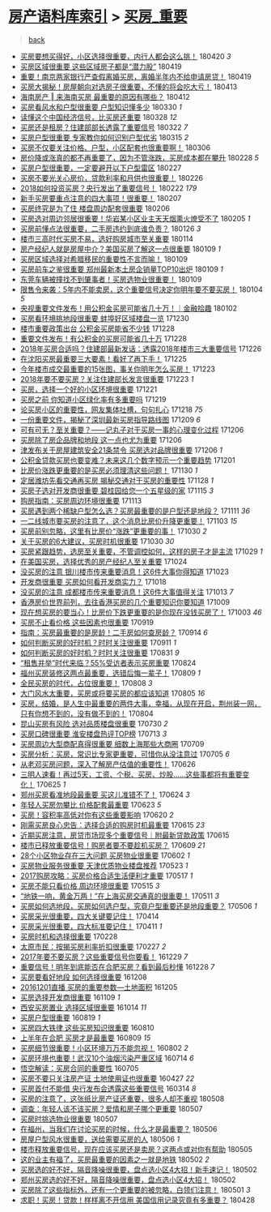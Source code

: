 [房产语料库索引](../../README.md)  > [买房_重要](买房_重要.md)
====
> [back](../README.md)

- [买房要想买得好，小区选择很重要，内行人都会这么挑！](http://jkwz.applinzi.com/ittc/7094045313532953607.html#%E4%B9%B0%E6%88%BF%E8%A6%81%E6%83%B3%E4%B9%B0%E5%BE%97%E5%A5%BD%EF%BC%8C%E5%B0%8F%E5%8C%BA%E9%80%89%E6%8B%A9%E5%BE%88%E9%87%8D%E8%A6%81%EF%BC%8C%E5%86%85%E8%A1%8C%E4%BA%BA%E9%83%BD%E4%BC%9A%E8%BF%99%E4%B9%88%E6%8C%91%EF%BC%81) 180420 *3* 
- [买房区域很重要 这些区域房子都是“潜力股”](http://jkwz.applinzi.com/ittc/7093644068343251985.html#%E4%B9%B0%E6%88%BF%E5%8C%BA%E5%9F%9F%E5%BE%88%E9%87%8D%E8%A6%81+%E8%BF%99%E4%BA%9B%E5%8C%BA%E5%9F%9F%E6%88%BF%E5%AD%90%E9%83%BD%E6%98%AF%E2%80%9C%E6%BD%9C%E5%8A%9B%E8%82%A1%E2%80%9D) 180419  
- [重要！南京两家银行严查假离婚买房，离婚半年内不给申请房贷！](http://jkwz.applinzi.com/ittc/7093610411339547665.html#%E9%87%8D%E8%A6%81%EF%BC%81%E5%8D%97%E4%BA%AC%E4%B8%A4%E5%AE%B6%E9%93%B6%E8%A1%8C%E4%B8%A5%E6%9F%A5%E5%81%87%E7%A6%BB%E5%A9%9A%E4%B9%B0%E6%88%BF%EF%BC%8C%E7%A6%BB%E5%A9%9A%E5%8D%8A%E5%B9%B4%E5%86%85%E4%B8%8D%E7%BB%99%E7%94%B3%E8%AF%B7%E6%88%BF%E8%B4%B7%EF%BC%81) 180419  
- [买房大揭秘！房屋朝向对选房子很重要，不懂的将会吃大亏！](http://jkwz.applinzi.com/ittc/7091471064100242448.html#%E4%B9%B0%E6%88%BF%E5%A4%A7%E6%8F%AD%E7%A7%98%EF%BC%81%E6%88%BF%E5%B1%8B%E6%9C%9D%E5%90%91%E5%AF%B9%E9%80%89%E6%88%BF%E5%AD%90%E5%BE%88%E9%87%8D%E8%A6%81%EF%BC%8C%E4%B8%8D%E6%87%82%E7%9A%84%E5%B0%86%E4%BC%9A%E5%90%83%E5%A4%A7%E4%BA%8F%EF%BC%81) 180413  
- [海南房产 ‖ 来海南买房 最重要的原因有哪些？](http://jkwz.applinzi.com/ittc/7091130446022968330.html#%E6%B5%B7%E5%8D%97%E6%88%BF%E4%BA%A7+%E2%80%96+%E6%9D%A5%E6%B5%B7%E5%8D%97%E4%B9%B0%E6%88%BF+%E6%9C%80%E9%87%8D%E8%A6%81%E7%9A%84%E5%8E%9F%E5%9B%A0%E6%9C%89%E5%93%AA%E4%BA%9B%EF%BC%9F) 180412  
- [买房看风水和户型很重要 户型知识懂多少](http://jkwz.applinzi.com/ittc/7086224773610996752.html#%E4%B9%B0%E6%88%BF%E7%9C%8B%E9%A3%8E%E6%B0%B4%E5%92%8C%E6%88%B7%E5%9E%8B%E5%BE%88%E9%87%8D%E8%A6%81+%E6%88%B7%E5%9E%8B%E7%9F%A5%E8%AF%86%E6%87%82%E5%A4%9A%E5%B0%91) 180330 *1* 
- [读懂这个中国经济信号，比买房还重要](http://jkwz.applinzi.com/ittc/7085582634753459207.html#%E8%AF%BB%E6%87%82%E8%BF%99%E4%B8%AA%E4%B8%AD%E5%9B%BD%E7%BB%8F%E6%B5%8E%E4%BF%A1%E5%8F%B7%EF%BC%8C%E6%AF%94%E4%B9%B0%E6%88%BF%E8%BF%98%E9%87%8D%E8%A6%81) 180328 *12* 
- [买房还是租房？住建部部长透露了重要信号](http://jkwz.applinzi.com/ittc/7083341964022121489.html#%E4%B9%B0%E6%88%BF%E8%BF%98%E6%98%AF%E7%A7%9F%E6%88%BF%EF%BC%9F%E4%BD%8F%E5%BB%BA%E9%83%A8%E9%83%A8%E9%95%BF%E9%80%8F%E9%9C%B2%E4%BA%86%E9%87%8D%E8%A6%81%E4%BF%A1%E5%8F%B7) 180322 *7* 
- [买房户型很重要 专家教你如何识别户型优劣](http://jkwz.applinzi.com/ittc/7080715456694715409.html#%E4%B9%B0%E6%88%BF%E6%88%B7%E5%9E%8B%E5%BE%88%E9%87%8D%E8%A6%81+%E4%B8%93%E5%AE%B6%E6%95%99%E4%BD%A0%E5%A6%82%E4%BD%95%E8%AF%86%E5%88%AB%E6%88%B7%E5%9E%8B%E4%BC%98%E5%8A%A3) 180315 *2* 
- [买房不仅要关注价格、户型，小区配套也很重要啊！](http://jkwz.applinzi.com/ittc/7077358955078878218.html#%E4%B9%B0%E6%88%BF%E4%B8%8D%E4%BB%85%E8%A6%81%E5%85%B3%E6%B3%A8%E4%BB%B7%E6%A0%BC%E3%80%81%E6%88%B7%E5%9E%8B%EF%BC%8C%E5%B0%8F%E5%8C%BA%E9%85%8D%E5%A5%97%E4%B9%9F%E5%BE%88%E9%87%8D%E8%A6%81%E5%95%8A%EF%BC%81) 180306  
- [房价降或涨真的都不再重要了，因为不管涨跌，买房成本都在攀升](http://jkwz.applinzi.com/ittc/7075204231089095686.html#%E6%88%BF%E4%BB%B7%E9%99%8D%E6%88%96%E6%B6%A8%E7%9C%9F%E7%9A%84%E9%83%BD%E4%B8%8D%E5%86%8D%E9%87%8D%E8%A6%81%E4%BA%86%EF%BC%8C%E5%9B%A0%E4%B8%BA%E4%B8%8D%E7%AE%A1%E6%B6%A8%E8%B7%8C%EF%BC%8C%E4%B9%B0%E6%88%BF%E6%88%90%E6%9C%AC%E9%83%BD%E5%9C%A8%E6%94%80%E5%8D%87) 180228 *5* 
- [买房户型很重要，一定要避开以下户型雷区](http://jkwz.applinzi.com/ittc/7074475973573870599.html#%E4%B9%B0%E6%88%BF%E6%88%B7%E5%9E%8B%E5%BE%88%E9%87%8D%E8%A6%81%EF%BC%8C%E4%B8%80%E5%AE%9A%E8%A6%81%E9%81%BF%E5%BC%80%E4%BB%A5%E4%B8%8B%E6%88%B7%E5%9E%8B%E9%9B%B7%E5%8C%BA) 180227  
- [买房不要光关心房价，贷款利率和月供也很重要！](http://jkwz.applinzi.com/ittc/7074033445900911633.html#%E4%B9%B0%E6%88%BF%E4%B8%8D%E8%A6%81%E5%85%89%E5%85%B3%E5%BF%83%E6%88%BF%E4%BB%B7%EF%BC%8C%E8%B4%B7%E6%AC%BE%E5%88%A9%E7%8E%87%E5%92%8C%E6%9C%88%E4%BE%9B%E4%B9%9F%E5%BE%88%E9%87%8D%E8%A6%81%EF%BC%81) 180226  
- [2018如何投资买房？央行发出了重要信号！](http://jkwz.applinzi.com/ittc/7072867905962509323.html#2018%E5%A6%82%E4%BD%95%E6%8A%95%E8%B5%84%E4%B9%B0%E6%88%BF%EF%BC%9F%E5%A4%AE%E8%A1%8C%E5%8F%91%E5%87%BA%E4%BA%86%E9%87%8D%E8%A6%81%E4%BF%A1%E5%8F%B7%EF%BC%81) 180222 *179* 
- [新手买房要重点注意的四大事项！很重要！](http://jkwz.applinzi.com/ittc/7067317468622488582.html#%E6%96%B0%E6%89%8B%E4%B9%B0%E6%88%BF%E8%A6%81%E9%87%8D%E7%82%B9%E6%B3%A8%E6%84%8F%E7%9A%84%E5%9B%9B%E5%A4%A7%E4%BA%8B%E9%A1%B9%EF%BC%81%E5%BE%88%E9%87%8D%E8%A6%81%EF%BC%81) 180207  
- [买房终究是为了住 楼盘周边配套很重要](http://jkwz.applinzi.com/ittc/7066896524460442640.html#%E4%B9%B0%E6%88%BF%E7%BB%88%E7%A9%B6%E6%98%AF%E4%B8%BA%E4%BA%86%E4%BD%8F+%E6%A5%BC%E7%9B%98%E5%91%A8%E8%BE%B9%E9%85%8D%E5%A5%97%E5%BE%88%E9%87%8D%E8%A6%81) 180206  
- [买房选对周边邻居很重要！华岩某小区业主天天烟熏火燎受不了](http://jkwz.applinzi.com/ittc/7066532900420191239.html#%E4%B9%B0%E6%88%BF%E9%80%89%E5%AF%B9%E5%91%A8%E8%BE%B9%E9%82%BB%E5%B1%85%E5%BE%88%E9%87%8D%E8%A6%81%EF%BC%81%E5%8D%8E%E5%B2%A9%E6%9F%90%E5%B0%8F%E5%8C%BA%E4%B8%9A%E4%B8%BB%E5%A4%A9%E5%A4%A9%E7%83%9F%E7%86%8F%E7%81%AB%E7%87%8E%E5%8F%97%E4%B8%8D%E4%BA%86) 180205 *1* 
- [买房前懂点法很重要，二手房违约到底谁负责？](http://jkwz.applinzi.com/ittc/7063011522685436945.html#%E4%B9%B0%E6%88%BF%E5%89%8D%E6%87%82%E7%82%B9%E6%B3%95%E5%BE%88%E9%87%8D%E8%A6%81%EF%BC%8C%E4%BA%8C%E6%89%8B%E6%88%BF%E8%BF%9D%E7%BA%A6%E5%88%B0%E5%BA%95%E8%B0%81%E8%B4%9F%E8%B4%A3%EF%BC%9F) 180126 *3* 
- [楼市三高时代买房不易，选好购房城市至关重要](http://jkwz.applinzi.com/ittc/7058548387060646922.html#%E6%A5%BC%E5%B8%82%E4%B8%89%E9%AB%98%E6%97%B6%E4%BB%A3%E4%B9%B0%E6%88%BF%E4%B8%8D%E6%98%93%EF%BC%8C%E9%80%89%E5%A5%BD%E8%B4%AD%E6%88%BF%E5%9F%8E%E5%B8%82%E8%87%B3%E5%85%B3%E9%87%8D%E8%A6%81) 180114  
- [房产经纪人就是房屋中介？美国买房了解这一点很重要](http://jkwz.applinzi.com/ittc/7056726406963135499.html#%E6%88%BF%E4%BA%A7%E7%BB%8F%E7%BA%AA%E4%BA%BA%E5%B0%B1%E6%98%AF%E6%88%BF%E5%B1%8B%E4%B8%AD%E4%BB%8B%EF%BC%9F%E7%BE%8E%E5%9B%BD%E4%B9%B0%E6%88%BF%E4%BA%86%E8%A7%A3%E8%BF%99%E4%B8%80%E7%82%B9%E5%BE%88%E9%87%8D%E8%A6%81) 180109 *1* 
- [买房区域选择对希腊移民的重要性不言而喻！](http://jkwz.applinzi.com/ittc/7056641495447110667.html#%E4%B9%B0%E6%88%BF%E5%8C%BA%E5%9F%9F%E9%80%89%E6%8B%A9%E5%AF%B9%E5%B8%8C%E8%85%8A%E7%A7%BB%E6%B0%91%E7%9A%84%E9%87%8D%E8%A6%81%E6%80%A7%E4%B8%8D%E8%A8%80%E8%80%8C%E5%96%BB%EF%BC%81) 180109  
- [买房前车之鉴很重要 郑州最新本土房企销量TOP10出炉](http://jkwz.applinzi.com/ittc/7056606069726381063.html#%E4%B9%B0%E6%88%BF%E5%89%8D%E8%BD%A6%E4%B9%8B%E9%89%B4%E5%BE%88%E9%87%8D%E8%A6%81+%E9%83%91%E5%B7%9E%E6%9C%80%E6%96%B0%E6%9C%AC%E5%9C%9F%E6%88%BF%E4%BC%81%E9%94%80%E9%87%8FTOP10%E5%87%BA%E7%82%89) 180109 *1* 
- [东莞车辆被撞找不到肇事者！买房选物业很重要！](http://jkwz.applinzi.com/ittc/7056518334441325574.html#%E4%B8%9C%E8%8E%9E%E8%BD%A6%E8%BE%86%E8%A2%AB%E6%92%9E%E6%89%BE%E4%B8%8D%E5%88%B0%E8%82%87%E4%BA%8B%E8%80%85%EF%BC%81%E4%B9%B0%E6%88%BF%E9%80%89%E7%89%A9%E4%B8%9A%E5%BE%88%E9%87%8D%E8%A6%81%EF%BC%81) 180109  
- [限售令来袭：5年内不能卖房，这个重要信号决定你明年要不要买房！](http://jkwz.applinzi.com/ittc/7054708102325077009.html#%E9%99%90%E5%94%AE%E4%BB%A4%E6%9D%A5%E8%A2%AD%EF%BC%9A5%E5%B9%B4%E5%86%85%E4%B8%8D%E8%83%BD%E5%8D%96%E6%88%BF%EF%BC%8C%E8%BF%99%E4%B8%AA%E9%87%8D%E8%A6%81%E4%BF%A1%E5%8F%B7%E5%86%B3%E5%AE%9A%E4%BD%A0%E6%98%8E%E5%B9%B4%E8%A6%81%E4%B8%8D%E8%A6%81%E4%B9%B0%E6%88%BF%EF%BC%81) 180104 *5* 
- [央视重要文件发布！用公积金买房可能省几十万！｜金融拾趣](http://jkwz.applinzi.com/ittc/7053928116399899665.html#%E5%A4%AE%E8%A7%86%E9%87%8D%E8%A6%81%E6%96%87%E4%BB%B6%E5%8F%91%E5%B8%83%EF%BC%81%E7%94%A8%E5%85%AC%E7%A7%AF%E9%87%91%E4%B9%B0%E6%88%BF%E5%8F%AF%E8%83%BD%E7%9C%81%E5%87%A0%E5%8D%81%E4%B8%87%EF%BC%81%EF%BD%9C%E9%87%91%E8%9E%8D%E6%8B%BE%E8%B6%A3) 180102  
- [买房看环境挑地段很重要 蚌埠好区域楼盘一览](http://jkwz.applinzi.com/ittc/7052758898593760272.html#%E4%B9%B0%E6%88%BF%E7%9C%8B%E7%8E%AF%E5%A2%83%E6%8C%91%E5%9C%B0%E6%AE%B5%E5%BE%88%E9%87%8D%E8%A6%81+%E8%9A%8C%E5%9F%A0%E5%A5%BD%E5%8C%BA%E5%9F%9F%E6%A5%BC%E7%9B%98%E4%B8%80%E8%A7%88) 171230  
- [楼市重要政策出台 公积金买房能省不少钱](http://jkwz.applinzi.com/ittc/7052117198493975569.html#%E6%A5%BC%E5%B8%82%E9%87%8D%E8%A6%81%E6%94%BF%E7%AD%96%E5%87%BA%E5%8F%B0+%E5%85%AC%E7%A7%AF%E9%87%91%E4%B9%B0%E6%88%BF%E8%83%BD%E7%9C%81%E4%B8%8D%E5%B0%91%E9%92%B1) 171228  
- [重要文件发布！有公积金的买房可能省几十万](http://jkwz.applinzi.com/ittc/7052036672122782737.html#%E9%87%8D%E8%A6%81%E6%96%87%E4%BB%B6%E5%8F%91%E5%B8%83%EF%BC%81%E6%9C%89%E5%85%AC%E7%A7%AF%E9%87%91%E7%9A%84%E4%B9%B0%E6%88%BF%E5%8F%AF%E8%83%BD%E7%9C%81%E5%87%A0%E5%8D%81%E4%B8%87) 171228  
- [2018年买房合适吗？住建部最新发话：透露2018年楼市三大重要信号](http://jkwz.applinzi.com/ittc/7051336993475134481.html#2018%E5%B9%B4%E4%B9%B0%E6%88%BF%E5%90%88%E9%80%82%E5%90%97%EF%BC%9F%E4%BD%8F%E5%BB%BA%E9%83%A8%E6%9C%80%E6%96%B0%E5%8F%91%E8%AF%9D%EF%BC%9A%E9%80%8F%E9%9C%B22018%E5%B9%B4%E6%A5%BC%E5%B8%82%E4%B8%89%E5%A4%A7%E9%87%8D%E8%A6%81%E4%BF%A1%E5%8F%B7) 171226  
- [在沈阳买房最重要三大要素！看好了再下手！](http://jkwz.applinzi.com/ittc/7051065986864645137.html#%E5%9C%A8%E6%B2%88%E9%98%B3%E4%B9%B0%E6%88%BF%E6%9C%80%E9%87%8D%E8%A6%81%E4%B8%89%E5%A4%A7%E8%A6%81%E7%B4%A0%EF%BC%81%E7%9C%8B%E5%A5%BD%E4%BA%86%E5%86%8D%E4%B8%8B%E6%89%8B%EF%BC%81) 171225  
- [今年楼市成交最重要的15张图，事关你明年怎么买房！](http://jkwz.applinzi.com/ittc/7050405680798762001.html#%E4%BB%8A%E5%B9%B4%E6%A5%BC%E5%B8%82%E6%88%90%E4%BA%A4%E6%9C%80%E9%87%8D%E8%A6%81%E7%9A%8415%E5%BC%A0%E5%9B%BE%EF%BC%8C%E4%BA%8B%E5%85%B3%E4%BD%A0%E6%98%8E%E5%B9%B4%E6%80%8E%E4%B9%88%E4%B9%B0%E6%88%BF%EF%BC%81) 171223  
- [2018年要不要买房？关注住建部长发言很重要](http://jkwz.applinzi.com/ittc/7050337199910814736.html#2018%E5%B9%B4%E8%A6%81%E4%B8%8D%E8%A6%81%E4%B9%B0%E6%88%BF%EF%BC%9F%E5%85%B3%E6%B3%A8%E4%BD%8F%E5%BB%BA%E9%83%A8%E9%95%BF%E5%8F%91%E8%A8%80%E5%BE%88%E9%87%8D%E8%A6%81) 171223 *1* 
- [买房，选择一个好的小区环境很重要](http://jkwz.applinzi.com/ittc/7049674704565044240.html#%E4%B9%B0%E6%88%BF%EF%BC%8C%E9%80%89%E6%8B%A9%E4%B8%80%E4%B8%AA%E5%A5%BD%E7%9A%84%E5%B0%8F%E5%8C%BA%E7%8E%AF%E5%A2%83%E5%BE%88%E9%87%8D%E8%A6%81) 171221  
- [买房之前 你知道小区绿化率有多重要吗](http://jkwz.applinzi.com/ittc/7048715988818723856.html#%E4%B9%B0%E6%88%BF%E4%B9%8B%E5%89%8D+%E4%BD%A0%E7%9F%A5%E9%81%93%E5%B0%8F%E5%8C%BA%E7%BB%BF%E5%8C%96%E7%8E%87%E6%9C%89%E5%A4%9A%E9%87%8D%E8%A6%81%E5%90%97) 171219  
- [论买房小区的重要性，网友集体吐槽，句句扎心](http://jkwz.applinzi.com/ittc/7048370813923755024.html#%E8%AE%BA%E4%B9%B0%E6%88%BF%E5%B0%8F%E5%8C%BA%E7%9A%84%E9%87%8D%E8%A6%81%E6%80%A7%EF%BC%8C%E7%BD%91%E5%8F%8B%E9%9B%86%E4%BD%93%E5%90%90%E6%A7%BD%EF%BC%8C%E5%8F%A5%E5%8F%A5%E6%89%8E%E5%BF%83) 171218 *75* 
- [一份重要文件，揭秘了深圳最新买房指导路线图](http://jkwz.applinzi.com/ittc/7045100240082830352.html#%E4%B8%80%E4%BB%BD%E9%87%8D%E8%A6%81%E6%96%87%E4%BB%B6%EF%BC%8C%E6%8F%AD%E7%A7%98%E4%BA%86%E6%B7%B1%E5%9C%B3%E6%9C%80%E6%96%B0%E4%B9%B0%E6%88%BF%E6%8C%87%E5%AF%BC%E8%B7%AF%E7%BA%BF%E5%9B%BE) 171209 *6* 
- [可有可无？至关重要？——记丸子对于买房一事的心理变化过程](http://jkwz.applinzi.com/ittc/7043717252111664144.html#%E5%8F%AF%E6%9C%89%E5%8F%AF%E6%97%A0%EF%BC%9F%E8%87%B3%E5%85%B3%E9%87%8D%E8%A6%81%EF%BC%9F%E2%80%94%E2%80%94%E8%AE%B0%E4%B8%B8%E5%AD%90%E5%AF%B9%E4%BA%8E%E4%B9%B0%E6%88%BF%E4%B8%80%E4%BA%8B%E7%9A%84%E5%BF%83%E7%90%86%E5%8F%98%E5%8C%96%E8%BF%87%E7%A8%8B) 171206  
- [买房除了房企品牌和地段 这一点也尤为重要](http://jkwz.applinzi.com/ittc/7043982186837967888.html#%E4%B9%B0%E6%88%BF%E9%99%A4%E4%BA%86%E6%88%BF%E4%BC%81%E5%93%81%E7%89%8C%E5%92%8C%E5%9C%B0%E6%AE%B5+%E8%BF%99%E4%B8%80%E7%82%B9%E4%B9%9F%E5%B0%A4%E4%B8%BA%E9%87%8D%E8%A6%81) 171206  
- [津发布关于房屋建筑安全21条禁令 买房选对品牌很重要](http://jkwz.applinzi.com/ittc/7043853456786326544.html#%E6%B4%A5%E5%8F%91%E5%B8%83%E5%85%B3%E4%BA%8E%E6%88%BF%E5%B1%8B%E5%BB%BA%E7%AD%91%E5%AE%89%E5%85%A821%E6%9D%A1%E7%A6%81%E4%BB%A4+%E4%B9%B0%E6%88%BF%E9%80%89%E5%AF%B9%E5%93%81%E7%89%8C%E5%BE%88%E9%87%8D%E8%A6%81) 171206 *1* 
- [公积金贷款买房也要变难？未来这几个数字预示一个重要趋势](http://jkwz.applinzi.com/ittc/7042125072729375761.html#%E5%85%AC%E7%A7%AF%E9%87%91%E8%B4%B7%E6%AC%BE%E4%B9%B0%E6%88%BF%E4%B9%9F%E8%A6%81%E5%8F%98%E9%9A%BE%EF%BC%9F%E6%9C%AA%E6%9D%A5%E8%BF%99%E5%87%A0%E4%B8%AA%E6%95%B0%E5%AD%97%E9%A2%84%E7%A4%BA%E4%B8%80%E4%B8%AA%E9%87%8D%E8%A6%81%E8%B6%8B%E5%8A%BF) 171201  
- [比房价涨跌更重要的是买房必须理清这些问题！](http://jkwz.applinzi.com/ittc/7041695887678506001.html#%E6%AF%94%E6%88%BF%E4%BB%B7%E6%B6%A8%E8%B7%8C%E6%9B%B4%E9%87%8D%E8%A6%81%E7%9A%84%E6%98%AF%E4%B9%B0%E6%88%BF%E5%BF%85%E9%A1%BB%E7%90%86%E6%B8%85%E8%BF%99%E4%BA%9B%E9%97%AE%E9%A2%98%EF%BC%81) 171130 *1* 
- [定居潍坊先看交通再买房 揭秘交通对于买房的重要性](http://jkwz.applinzi.com/ittc/7040892304800351249.html#%E5%AE%9A%E5%B1%85%E6%BD%8D%E5%9D%8A%E5%85%88%E7%9C%8B%E4%BA%A4%E9%80%9A%E5%86%8D%E4%B9%B0%E6%88%BF+%E6%8F%AD%E7%A7%98%E4%BA%A4%E9%80%9A%E5%AF%B9%E4%BA%8E%E4%B9%B0%E6%88%BF%E7%9A%84%E9%87%8D%E8%A6%81%E6%80%A7) 171128 *1* 
- [买房子选对开发商很重要 碧桂园给您一个五星级的家](http://jkwz.applinzi.com/ittc/7036214638834877456.html#%E4%B9%B0%E6%88%BF%E5%AD%90%E9%80%89%E5%AF%B9%E5%BC%80%E5%8F%91%E5%95%86%E5%BE%88%E9%87%8D%E8%A6%81+%E7%A2%A7%E6%A1%82%E5%9B%AD%E7%BB%99%E6%82%A8%E4%B8%80%E4%B8%AA%E4%BA%94%E6%98%9F%E7%BA%A7%E7%9A%84%E5%AE%B6) 171115 *3* 
- [购房指南：买房周边环境很重要](http://jkwz.applinzi.com/ittc/7035488117610513424.html#%E8%B4%AD%E6%88%BF%E6%8C%87%E5%8D%97%EF%BC%9A%E4%B9%B0%E6%88%BF%E5%91%A8%E8%BE%B9%E7%8E%AF%E5%A2%83%E5%BE%88%E9%87%8D%E8%A6%81) 171113  
- [买房遇到两个稀缺户型怎么选？买房最重要的是户型还是地段？](http://jkwz.applinzi.com/ittc/7034833407144625168.html#%E4%B9%B0%E6%88%BF%E9%81%87%E5%88%B0%E4%B8%A4%E4%B8%AA%E7%A8%80%E7%BC%BA%E6%88%B7%E5%9E%8B%E6%80%8E%E4%B9%88%E9%80%89%EF%BC%9F%E4%B9%B0%E6%88%BF%E6%9C%80%E9%87%8D%E8%A6%81%E7%9A%84%E6%98%AF%E6%88%B7%E5%9E%8B%E8%BF%98%E6%98%AF%E5%9C%B0%E6%AE%B5%EF%BC%9F) 171111 *36* 
- [一二线城市要买房的注意了，这个消息比房价升降更重要！](http://jkwz.applinzi.com/ittc/7031841899026056209.html#%E4%B8%80%E4%BA%8C%E7%BA%BF%E5%9F%8E%E5%B8%82%E8%A6%81%E4%B9%B0%E6%88%BF%E7%9A%84%E6%B3%A8%E6%84%8F%E4%BA%86%EF%BC%8C%E8%BF%99%E4%B8%AA%E6%B6%88%E6%81%AF%E6%AF%94%E6%88%BF%E4%BB%B7%E5%8D%87%E9%99%8D%E6%9B%B4%E9%87%8D%E8%A6%81%EF%BC%81) 171103 *15* 
- [买房前别忽略，这里有比房价“涨跌”更重要的事！](http://jkwz.applinzi.com/ittc/7030227895660839953.html#%E4%B9%B0%E6%88%BF%E5%89%8D%E5%88%AB%E5%BF%BD%E7%95%A5%EF%BC%8C%E8%BF%99%E9%87%8C%E6%9C%89%E6%AF%94%E6%88%BF%E4%BB%B7%E2%80%9C%E6%B6%A8%E8%B7%8C%E2%80%9D%E6%9B%B4%E9%87%8D%E8%A6%81%E7%9A%84%E4%BA%8B%EF%BC%81) 171030 *2* 
- [关于买房的6大建议，买房时机很重要](http://jkwz.applinzi.com/ittc/7030166575167046672.html#%E5%85%B3%E4%BA%8E%E4%B9%B0%E6%88%BF%E7%9A%846%E5%A4%A7%E5%BB%BA%E8%AE%AE%EF%BC%8C%E4%B9%B0%E6%88%BF%E6%97%B6%E6%9C%BA%E5%BE%88%E9%87%8D%E8%A6%81) 171030 *30* 
- [买房紧跟趋势，选房至关重要，不管调控如何，这样的房子才是主流](http://jkwz.applinzi.com/ittc/7029429538084357136.html#%E4%B9%B0%E6%88%BF%E7%B4%A7%E8%B7%9F%E8%B6%8B%E5%8A%BF%EF%BC%8C%E9%80%89%E6%88%BF%E8%87%B3%E5%85%B3%E9%87%8D%E8%A6%81%EF%BC%8C%E4%B8%8D%E7%AE%A1%E8%B0%83%E6%8E%A7%E5%A6%82%E4%BD%95%EF%BC%8C%E8%BF%99%E6%A0%B7%E7%9A%84%E6%88%BF%E5%AD%90%E6%89%8D%E6%98%AF%E4%B8%BB%E6%B5%81) 171029 *1* 
- [在美国买房，选择优秀的房产经纪人至关重要](http://jkwz.applinzi.com/ittc/7028028687474230289.html#%E5%9C%A8%E7%BE%8E%E5%9B%BD%E4%B9%B0%E6%88%BF%EF%BC%8C%E9%80%89%E6%8B%A9%E4%BC%98%E7%A7%80%E7%9A%84%E6%88%BF%E4%BA%A7%E7%BB%8F%E7%BA%AA%E4%BA%BA%E8%87%B3%E5%85%B3%E9%87%8D%E8%A6%81) 171024  
- [没买房的注意 银川楼市传来重要消息！这6件大事你得知道](http://jkwz.applinzi.com/ittc/7027670588989113361.html#%E6%B2%A1%E4%B9%B0%E6%88%BF%E7%9A%84%E6%B3%A8%E6%84%8F+%E9%93%B6%E5%B7%9D%E6%A5%BC%E5%B8%82%E4%BC%A0%E6%9D%A5%E9%87%8D%E8%A6%81%E6%B6%88%E6%81%AF%EF%BC%81%E8%BF%996%E4%BB%B6%E5%A4%A7%E4%BA%8B%E4%BD%A0%E5%BE%97%E7%9F%A5%E9%81%93) 171023  
- [开发商很重要 买房如何看开发商实力？](http://jkwz.applinzi.com/ittc/7025722641737057296.html#%E5%BC%80%E5%8F%91%E5%95%86%E5%BE%88%E9%87%8D%E8%A6%81+%E4%B9%B0%E6%88%BF%E5%A6%82%E4%BD%95%E7%9C%8B%E5%BC%80%E5%8F%91%E5%95%86%E5%AE%9E%E5%8A%9B%EF%BC%9F) 171018  
- [没买房的注意 成都楼市传来重要消息！这6件大事值得关注](http://jkwz.applinzi.com/ittc/7023983438800094225.html#%E6%B2%A1%E4%B9%B0%E6%88%BF%E7%9A%84%E6%B3%A8%E6%84%8F+%E6%88%90%E9%83%BD%E6%A5%BC%E5%B8%82%E4%BC%A0%E6%9D%A5%E9%87%8D%E8%A6%81%E6%B6%88%E6%81%AF%EF%BC%81%E8%BF%996%E4%BB%B6%E5%A4%A7%E4%BA%8B%E5%80%BC%E5%BE%97%E5%85%B3%E6%B3%A8) 171013 *7* 
- [香港房价世界前列，去往香港买房的几个重要知识你要知道](http://jkwz.applinzi.com/ittc/7022480284166128656.html#%E9%A6%99%E6%B8%AF%E6%88%BF%E4%BB%B7%E4%B8%96%E7%95%8C%E5%89%8D%E5%88%97%EF%BC%8C%E5%8E%BB%E5%BE%80%E9%A6%99%E6%B8%AF%E4%B9%B0%E6%88%BF%E7%9A%84%E5%87%A0%E4%B8%AA%E9%87%8D%E8%A6%81%E7%9F%A5%E8%AF%86%E4%BD%A0%E8%A6%81%E7%9F%A5%E9%81%93) 171009  
- [现在想买房的要当心！比房价下跌更重要的是你现在没钱买房了！](http://jkwz.applinzi.com/ittc/7020331267596485649.html#%E7%8E%B0%E5%9C%A8%E6%83%B3%E4%B9%B0%E6%88%BF%E7%9A%84%E8%A6%81%E5%BD%93%E5%BF%83%EF%BC%81%E6%AF%94%E6%88%BF%E4%BB%B7%E4%B8%8B%E8%B7%8C%E6%9B%B4%E9%87%8D%E8%A6%81%E7%9A%84%E6%98%AF%E4%BD%A0%E7%8E%B0%E5%9C%A8%E6%B2%A1%E9%92%B1%E4%B9%B0%E6%88%BF%E4%BA%86%EF%BC%81) 171003 *46* 
- [买房不止看价格 这些因素也很重要](http://jkwz.applinzi.com/ittc/7015041533747921937.html#%E4%B9%B0%E6%88%BF%E4%B8%8D%E6%AD%A2%E7%9C%8B%E4%BB%B7%E6%A0%BC+%E8%BF%99%E4%BA%9B%E5%9B%A0%E7%B4%A0%E4%B9%9F%E5%BE%88%E9%87%8D%E8%A6%81) 170919  
- [指南：买房最重要的是房龄！二手房如何查房龄？](http://jkwz.applinzi.com/ittc/7013097710943732752.html#%E6%8C%87%E5%8D%97%EF%BC%9A%E4%B9%B0%E6%88%BF%E6%9C%80%E9%87%8D%E8%A6%81%E7%9A%84%E6%98%AF%E6%88%BF%E9%BE%84%EF%BC%81%E4%BA%8C%E6%89%8B%E6%88%BF%E5%A6%82%E4%BD%95%E6%9F%A5%E6%88%BF%E9%BE%84%EF%BC%9F) 170914 *6* 
- [如何判断买房的好时机？时时关注很重要](http://jkwz.applinzi.com/ittc/7011937526678553616.html#%E5%A6%82%E4%BD%95%E5%88%A4%E6%96%AD%E4%B9%B0%E6%88%BF%E7%9A%84%E5%A5%BD%E6%97%B6%E6%9C%BA%EF%BC%9F%E6%97%B6%E6%97%B6%E5%85%B3%E6%B3%A8%E5%BE%88%E9%87%8D%E8%A6%81) 170911 *1* 
- [如何判断买房的好时机？时时关注很重要](http://jkwz.applinzi.com/ittc/7007976100364551185.html#%E5%A6%82%E4%BD%95%E5%88%A4%E6%96%AD%E4%B9%B0%E6%88%BF%E7%9A%84%E5%A5%BD%E6%97%B6%E6%9C%BA%EF%BC%9F%E6%97%B6%E6%97%B6%E5%85%B3%E6%B3%A8%E5%BE%88%E9%87%8D%E8%A6%81) 170831 *9* 
- [“租售并举”时代来临？55%受访者表示买房重要](http://jkwz.applinzi.com/ittc/7005188182717760273.html#%E2%80%9C%E7%A7%9F%E5%94%AE%E5%B9%B6%E4%B8%BE%E2%80%9D%E6%97%B6%E4%BB%A3%E6%9D%A5%E4%B8%B4%EF%BC%9F55%25%E5%8F%97%E8%AE%BF%E8%80%85%E8%A1%A8%E7%A4%BA%E4%B9%B0%E6%88%BF%E9%87%8D%E8%A6%81) 170824  
- [福州买房装修这两点最重要，选错后悔一辈子！](http://jkwz.applinzi.com/ittc/6999849043407406097.html#%E7%A6%8F%E5%B7%9E%E4%B9%B0%E6%88%BF%E8%A3%85%E4%BF%AE%E8%BF%99%E4%B8%A4%E7%82%B9%E6%9C%80%E9%87%8D%E8%A6%81%EF%BC%8C%E9%80%89%E9%94%99%E5%90%8E%E6%82%94%E4%B8%80%E8%BE%88%E5%AD%90%EF%BC%81) 170809 *1* 
- [全民买房的时代，占位很重要！](http://jkwz.applinzi.com/ittc/6999338505204139025.html#%E5%85%A8%E6%B0%91%E4%B9%B0%E6%88%BF%E7%9A%84%E6%97%B6%E4%BB%A3%EF%BC%8C%E5%8D%A0%E4%BD%8D%E5%BE%88%E9%87%8D%E8%A6%81%EF%BC%81) 170808 *3* 
- [大门风水太重要，买房或将要买房的都应该知道](http://jkwz.applinzi.com/ittc/6998216714125575184.html#%E5%A4%A7%E9%97%A8%E9%A3%8E%E6%B0%B4%E5%A4%AA%E9%87%8D%E8%A6%81%EF%BC%8C%E4%B9%B0%E6%88%BF%E6%88%96%E5%B0%86%E8%A6%81%E4%B9%B0%E6%88%BF%E7%9A%84%E9%83%BD%E5%BA%94%E8%AF%A5%E7%9F%A5%E9%81%93) 170805 *16* 
- [买房，结婚，是人生中最重要的两件大事，幸福，从现在开启，荆州装一网，只有你想不到的，没有做不到的！](http://jkwz.applinzi.com/ittc/6997980442886931473.html#%E4%B9%B0%E6%88%BF%EF%BC%8C%E7%BB%93%E5%A9%9A%EF%BC%8C%E6%98%AF%E4%BA%BA%E7%94%9F%E4%B8%AD%E6%9C%80%E9%87%8D%E8%A6%81%E7%9A%84%E4%B8%A4%E4%BB%B6%E5%A4%A7%E4%BA%8B%EF%BC%8C%E5%B9%B8%E7%A6%8F%EF%BC%8C%E4%BB%8E%E7%8E%B0%E5%9C%A8%E5%BC%80%E5%90%AF%EF%BC%8C%E8%8D%86%E5%B7%9E%E8%A3%85%E4%B8%80%E7%BD%91%EF%BC%8C%E5%8F%AA%E6%9C%89%E4%BD%A0%E6%83%B3%E4%B8%8D%E5%88%B0%E7%9A%84%EF%BC%8C%E6%B2%A1%E6%9C%89%E5%81%9A%E4%B8%8D%E5%88%B0%E7%9A%84%EF%BC%81) 170804  
- [昆山买房有风险 选对品质楼盘很重要](http://jkwz.applinzi.com/ittc/6995982930172970001.html#%E6%98%86%E5%B1%B1%E4%B9%B0%E6%88%BF%E6%9C%89%E9%A3%8E%E9%99%A9+%E9%80%89%E5%AF%B9%E5%93%81%E8%B4%A8%E6%A5%BC%E7%9B%98%E5%BE%88%E9%87%8D%E8%A6%81) 170730 *2* 
- [买房口碑很重要 淮安楼盘热评TOP榜](http://jkwz.applinzi.com/ittc/6989714500138566673.html#%E4%B9%B0%E6%88%BF%E5%8F%A3%E7%A2%91%E5%BE%88%E9%87%8D%E8%A6%81+%E6%B7%AE%E5%AE%89%E6%A5%BC%E7%9B%98%E7%83%AD%E8%AF%84TOP%E6%A6%9C) 170713 *3* 
- [买房周边大型商配真得很重要 细数上海那些大商圈](http://jkwz.applinzi.com/ittc/6988272030649418768.html#%E4%B9%B0%E6%88%BF%E5%91%A8%E8%BE%B9%E5%A4%A7%E5%9E%8B%E5%95%86%E9%85%8D%E7%9C%9F%E5%BE%97%E5%BE%88%E9%87%8D%E8%A6%81+%E7%BB%86%E6%95%B0%E4%B8%8A%E6%B5%B7%E9%82%A3%E4%BA%9B%E5%A4%A7%E5%95%86%E5%9C%88) 170709  
- [买房分析：买房，常识比专家更重要，可惜你从没注意过](http://jkwz.applinzi.com/ittc/6986864763920188420.html#%E4%B9%B0%E6%88%BF%E5%88%86%E6%9E%90%EF%BC%9A%E4%B9%B0%E6%88%BF%EF%BC%8C%E5%B8%B8%E8%AF%86%E6%AF%94%E4%B8%93%E5%AE%B6%E6%9B%B4%E9%87%8D%E8%A6%81%EF%BC%8C%E5%8F%AF%E6%83%9C%E4%BD%A0%E4%BB%8E%E6%B2%A1%E6%B3%A8%E6%84%8F%E8%BF%87) 170705 *6* 
- [从老邓买房问题，深入了解房产估值的重要性！](http://jkwz.applinzi.com/ittc/6983389660666397700.html#%E4%BB%8E%E8%80%81%E9%82%93%E4%B9%B0%E6%88%BF%E9%97%AE%E9%A2%98%EF%BC%8C%E6%B7%B1%E5%85%A5%E4%BA%86%E8%A7%A3%E6%88%BF%E4%BA%A7%E4%BC%B0%E5%80%BC%E7%9A%84%E9%87%8D%E8%A6%81%E6%80%A7%EF%BC%81) 170626  
- [三明人速看！再过5天，工资、个税、买房、炒股……这些事都将有重要变化！](http://jkwz.applinzi.com/ittc/6983241683268273157.html#%E4%B8%89%E6%98%8E%E4%BA%BA%E9%80%9F%E7%9C%8B%EF%BC%81%E5%86%8D%E8%BF%875%E5%A4%A9%EF%BC%8C%E5%B7%A5%E8%B5%84%E3%80%81%E4%B8%AA%E7%A8%8E%E3%80%81%E4%B9%B0%E6%88%BF%E3%80%81%E7%82%92%E8%82%A1%E2%80%A6%E2%80%A6%E8%BF%99%E4%BA%9B%E4%BA%8B%E9%83%BD%E5%B0%86%E6%9C%89%E9%87%8D%E8%A6%81%E5%8F%98%E5%8C%96%EF%BC%81) 170625 *1* 
- [郑州买房看准地段最重要 买这儿准错不了！](http://jkwz.applinzi.com/ittc/6982577885800825860.html#%E9%83%91%E5%B7%9E%E4%B9%B0%E6%88%BF%E7%9C%8B%E5%87%86%E5%9C%B0%E6%AE%B5%E6%9C%80%E9%87%8D%E8%A6%81+%E4%B9%B0%E8%BF%99%E5%84%BF%E5%87%86%E9%94%99%E4%B8%8D%E4%BA%86%EF%BC%81) 170624 *3* 
- [年轻人买房勿攀比 价格配套最重要](http://jkwz.applinzi.com/ittc/6982417935820653572.html#%E5%B9%B4%E8%BD%BB%E4%BA%BA%E4%B9%B0%E6%88%BF%E5%8B%BF%E6%94%80%E6%AF%94+%E4%BB%B7%E6%A0%BC%E9%85%8D%E5%A5%97%E6%9C%80%E9%87%8D%E8%A6%81) 170623 *5* 
- [买房！容积率高低对你有这些重要影响](http://jkwz.applinzi.com/ittc/6981289241626543109.html#%E4%B9%B0%E6%88%BF%EF%BC%81%E5%AE%B9%E7%A7%AF%E7%8E%87%E9%AB%98%E4%BD%8E%E5%AF%B9%E4%BD%A0%E6%9C%89%E8%BF%99%E4%BA%9B%E9%87%8D%E8%A6%81%E5%BD%B1%E5%93%8D) 170620 *2* 
- [刚需买房良心忠告：选择合适的购房时机最重要](http://jkwz.applinzi.com/ittc/6979418866164696069.html#%E5%88%9A%E9%9C%80%E4%B9%B0%E6%88%BF%E8%89%AF%E5%BF%83%E5%BF%A0%E5%91%8A%EF%BC%9A%E9%80%89%E6%8B%A9%E5%90%88%E9%80%82%E7%9A%84%E8%B4%AD%E6%88%BF%E6%97%B6%E6%9C%BA%E6%9C%80%E9%87%8D%E8%A6%81) 170615 *23* 
- [近期买房注意，房贷市场现多个重要信号｜附最新贷款政策](http://jkwz.applinzi.com/ittc/6979386512616457220.html#%E8%BF%91%E6%9C%9F%E4%B9%B0%E6%88%BF%E6%B3%A8%E6%84%8F%EF%BC%8C%E6%88%BF%E8%B4%B7%E5%B8%82%E5%9C%BA%E7%8E%B0%E5%A4%9A%E4%B8%AA%E9%87%8D%E8%A6%81%E4%BF%A1%E5%8F%B7%EF%BD%9C%E9%99%84%E6%9C%80%E6%96%B0%E8%B4%B7%E6%AC%BE%E6%94%BF%E7%AD%96) 170615  
- [楼市已释放重要信号！购房者要不要趁机买房？](http://jkwz.applinzi.com/ittc/6977094241871201285.html#%E6%A5%BC%E5%B8%82%E5%B7%B2%E9%87%8A%E6%94%BE%E9%87%8D%E8%A6%81%E4%BF%A1%E5%8F%B7%EF%BC%81%E8%B4%AD%E6%88%BF%E8%80%85%E8%A6%81%E4%B8%8D%E8%A6%81%E8%B6%81%E6%9C%BA%E4%B9%B0%E6%88%BF%EF%BC%9F) 170609 *21* 
- [28个小区物业存在三大问题 买房物业很重要](http://jkwz.applinzi.com/ittc/6974630018570257413.html#28%E4%B8%AA%E5%B0%8F%E5%8C%BA%E7%89%A9%E4%B8%9A%E5%AD%98%E5%9C%A8%E4%B8%89%E5%A4%A7%E9%97%AE%E9%A2%98+%E4%B9%B0%E6%88%BF%E7%89%A9%E4%B8%9A%E5%BE%88%E9%87%8D%E8%A6%81) 170602 *1* 
- [买房物业服务很重要 天津优质物业楼盘推荐](http://jkwz.applinzi.com/ittc/6970766415001814021.html#%E4%B9%B0%E6%88%BF%E7%89%A9%E4%B8%9A%E6%9C%8D%E5%8A%A1%E5%BE%88%E9%87%8D%E8%A6%81+%E5%A4%A9%E6%B4%A5%E4%BC%98%E8%B4%A8%E7%89%A9%E4%B8%9A%E6%A5%BC%E7%9B%98%E6%8E%A8%E8%8D%90) 170523 *1* 
- [2017购房攻略：买房价格合适生活便利才重要](http://jkwz.applinzi.com/ittc/6968688498805572612.html#2017%E8%B4%AD%E6%88%BF%E6%94%BB%E7%95%A5%EF%BC%9A%E4%B9%B0%E6%88%BF%E4%BB%B7%E6%A0%BC%E5%90%88%E9%80%82%E7%94%9F%E6%B4%BB%E4%BE%BF%E5%88%A9%E6%89%8D%E9%87%8D%E8%A6%81) 170517 *1* 
- [买房不能只看价格 周边环境很重要](http://jkwz.applinzi.com/ittc/6967893849279038469.html#%E4%B9%B0%E6%88%BF%E4%B8%8D%E8%83%BD%E5%8F%AA%E7%9C%8B%E4%BB%B7%E6%A0%BC+%E5%91%A8%E8%BE%B9%E7%8E%AF%E5%A2%83%E5%BE%88%E9%87%8D%E8%A6%81) 170515 *3* 
- [“地铁一响，黄金万两！”在上海买房交通真的很重要！](http://jkwz.applinzi.com/ittc/6966354346651419653.html#%E2%80%9C%E5%9C%B0%E9%93%81%E4%B8%80%E5%93%8D%EF%BC%8C%E9%BB%84%E9%87%91%E4%B8%87%E4%B8%A4%EF%BC%81%E2%80%9D%E5%9C%A8%E4%B8%8A%E6%B5%B7%E4%B9%B0%E6%88%BF%E4%BA%A4%E9%80%9A%E7%9C%9F%E7%9A%84%E5%BE%88%E9%87%8D%E8%A6%81%EF%BC%81) 170511 *3* 
- [买房如何选地段，买房如何选户型，究竟户型重要还是地段重要？](http://jkwz.applinzi.com/ittc/6964465585919362052.html#%E4%B9%B0%E6%88%BF%E5%A6%82%E4%BD%95%E9%80%89%E5%9C%B0%E6%AE%B5%EF%BC%8C%E4%B9%B0%E6%88%BF%E5%A6%82%E4%BD%95%E9%80%89%E6%88%B7%E5%9E%8B%EF%BC%8C%E7%A9%B6%E7%AB%9F%E6%88%B7%E5%9E%8B%E9%87%8D%E8%A6%81%E8%BF%98%E6%98%AF%E5%9C%B0%E6%AE%B5%E9%87%8D%E8%A6%81%EF%BC%9F) 170506 *1* 
- [买房采光很重要，四大关键要记住！](http://jkwz.applinzi.com/ittc/6956389647772025860.html#%E4%B9%B0%E6%88%BF%E9%87%87%E5%85%89%E5%BE%88%E9%87%8D%E8%A6%81%EF%BC%8C%E5%9B%9B%E5%A4%A7%E5%85%B3%E9%94%AE%E8%A6%81%E8%AE%B0%E4%BD%8F%EF%BC%81) 170414  
- [买房采光很重要，四大标准要记住！](http://jkwz.applinzi.com/ittc/6955231658830726149.html#%E4%B9%B0%E6%88%BF%E9%87%87%E5%85%89%E5%BE%88%E9%87%8D%E8%A6%81%EF%BC%8C%E5%9B%9B%E5%A4%A7%E6%A0%87%E5%87%86%E8%A6%81%E8%AE%B0%E4%BD%8F%EF%BC%81) 170411 *1* 
- [买房时机和选择很重要](http://jkwz.applinzi.com/ittc/6939608397145179140.html#%E4%B9%B0%E6%88%BF%E6%97%B6%E6%9C%BA%E5%92%8C%E9%80%89%E6%8B%A9%E5%BE%88%E9%87%8D%E8%A6%81) 170228  
- [太原市民：按揭买房利率折扣很重要](http://jkwz.applinzi.com/ittc/6937086163595822084.html#%E5%A4%AA%E5%8E%9F%E5%B8%82%E6%B0%91%EF%BC%9A%E6%8C%89%E6%8F%AD%E4%B9%B0%E6%88%BF%E5%88%A9%E7%8E%87%E6%8A%98%E6%89%A3%E5%BE%88%E9%87%8D%E8%A6%81) 170227 *2* 
- [2017年要不要买房？这些重要信号你要看！](http://jkwz.applinzi.com/ittc/6916989511728104452.html#2017%E5%B9%B4%E8%A6%81%E4%B8%8D%E8%A6%81%E4%B9%B0%E6%88%BF%EF%BC%9F%E8%BF%99%E4%BA%9B%E9%87%8D%E8%A6%81%E4%BF%A1%E5%8F%B7%E4%BD%A0%E8%A6%81%E7%9C%8B%EF%BC%81) 161229 *7* 
- [重要信号！明年到底能否在合肥买房？看到最后秒懂](http://jkwz.applinzi.com/ittc/6916598776231101445.html#%E9%87%8D%E8%A6%81%E4%BF%A1%E5%8F%B7%EF%BC%81%E6%98%8E%E5%B9%B4%E5%88%B0%E5%BA%95%E8%83%BD%E5%90%A6%E5%9C%A8%E5%90%88%E8%82%A5%E4%B9%B0%E6%88%BF%EF%BC%9F%E7%9C%8B%E5%88%B0%E6%9C%80%E5%90%8E%E7%A7%92%E6%87%82) 161228 *7* 
- [买房要看好地段 如何选择很重要](http://jkwz.applinzi.com/ittc/6909316473222071301.html#%E4%B9%B0%E6%88%BF%E8%A6%81%E7%9C%8B%E5%A5%BD%E5%9C%B0%E6%AE%B5+%E5%A6%82%E4%BD%95%E9%80%89%E6%8B%A9%E5%BE%88%E9%87%8D%E8%A6%81) 161208  
- [20161201直播 买房的重要参数—土地面积](http://jkwz.applinzi.com/ittc/6907994651096515589.html#20161201%E7%9B%B4%E6%92%AD+%E4%B9%B0%E6%88%BF%E7%9A%84%E9%87%8D%E8%A6%81%E5%8F%82%E6%95%B0%E2%80%94%E5%9C%9F%E5%9C%B0%E9%9D%A2%E7%A7%AF) 161205  
- [买房选择开发商很重要](http://jkwz.applinzi.com/ittc/6898476997608473604.html#%E4%B9%B0%E6%88%BF%E9%80%89%E6%8B%A9%E5%BC%80%E5%8F%91%E5%95%86%E5%BE%88%E9%87%8D%E8%A6%81) 161109 *1* 
- [西安买房置业 选择区域很重要](http://jkwz.applinzi.com/ittc/6888875362276082693.html#%E8%A5%BF%E5%AE%89%E4%B9%B0%E6%88%BF%E7%BD%AE%E4%B8%9A+%E9%80%89%E6%8B%A9%E5%8C%BA%E5%9F%9F%E5%BE%88%E9%87%8D%E8%A6%81) 161014 *11* 
- [买房户型很重要](http://jkwz.applinzi.com/ittc/6868028099484189701.html#%E4%B9%B0%E6%88%BF%E6%88%B7%E5%9E%8B%E5%BE%88%E9%87%8D%E8%A6%81) 160819 *1* 
- [买房四大铁律 这些买房知识很重要](http://jkwz.applinzi.com/ittc/6864788821442561029.html#%E4%B9%B0%E6%88%BF%E5%9B%9B%E5%A4%A7%E9%93%81%E5%BE%8B+%E8%BF%99%E4%BA%9B%E4%B9%B0%E6%88%BF%E7%9F%A5%E8%AF%86%E5%BE%88%E9%87%8D%E8%A6%81) 160810  
- [上半年在合肥 买房才是最重要](http://jkwz.applinzi.com/ittc/6864413145023644677.html#%E4%B8%8A%E5%8D%8A%E5%B9%B4%E5%9C%A8%E5%90%88%E8%82%A5+%E4%B9%B0%E6%88%BF%E6%89%8D%E6%98%AF%E6%9C%80%E9%87%8D%E8%A6%81) 160809 *15* 
- [买房细节很重要！小区环境万万不能忽视！](http://jkwz.applinzi.com/ittc/6861678693222712325.html#%E4%B9%B0%E6%88%BF%E7%BB%86%E8%8A%82%E5%BE%88%E9%87%8D%E8%A6%81%EF%BC%81%E5%B0%8F%E5%8C%BA%E7%8E%AF%E5%A2%83%E4%B8%87%E4%B8%87%E4%B8%8D%E8%83%BD%E5%BF%BD%E8%A7%86%EF%BC%81) 160802 *2* 
- [买房环境也重要！武汉10个油烟污染严重区域](http://jkwz.applinzi.com/ittc/6854639299840181252.html#%E4%B9%B0%E6%88%BF%E7%8E%AF%E5%A2%83%E4%B9%9F%E9%87%8D%E8%A6%81%EF%BC%81%E6%AD%A6%E6%B1%8910%E4%B8%AA%E6%B2%B9%E7%83%9F%E6%B1%A1%E6%9F%93%E4%B8%A5%E9%87%8D%E5%8C%BA%E5%9F%9F) 160714 *6* 
- [悟空解读：买房合同的重要性](http://jkwz.applinzi.com/ittc/6851368978408276996.html#%E6%82%9F%E7%A9%BA%E8%A7%A3%E8%AF%BB%EF%BC%9A%E4%B9%B0%E6%88%BF%E5%90%88%E5%90%8C%E7%9A%84%E9%87%8D%E8%A6%81%E6%80%A7) 160705  
- [买房不要只关注房产证 土地使用证也很重要](http://jkwz.applinzi.com/ittc/6825688166916686853.html#%E4%B9%B0%E6%88%BF%E4%B8%8D%E8%A6%81%E5%8F%AA%E5%85%B3%E6%B3%A8%E6%88%BF%E4%BA%A7%E8%AF%81+%E5%9C%9F%E5%9C%B0%E4%BD%BF%E7%94%A8%E8%AF%81%E4%B9%9F%E5%BE%88%E9%87%8D%E8%A6%81) 160427 *22* 
- [买房首付不能借 央行发布会透露这些重要信号](http://jkwz.applinzi.com/ittc/6809397039364310020.html#%E4%B9%B0%E6%88%BF%E9%A6%96%E4%BB%98%E4%B8%8D%E8%83%BD%E5%80%9F+%E5%A4%AE%E8%A1%8C%E5%8F%91%E5%B8%83%E4%BC%9A%E9%80%8F%E9%9C%B2%E8%BF%99%E4%BA%9B%E9%87%8D%E8%A6%81%E4%BF%A1%E5%8F%B7) 160314 *8* 
- [买房的注意了，这张纸比房产证还重要，很多人却不重视](http://jkwz.applinzi.com/ittc/7100512130321351691.html#%E4%B9%B0%E6%88%BF%E7%9A%84%E6%B3%A8%E6%84%8F%E4%BA%86%EF%BC%8C%E8%BF%99%E5%BC%A0%E7%BA%B8%E6%AF%94%E6%88%BF%E4%BA%A7%E8%AF%81%E8%BF%98%E9%87%8D%E8%A6%81%EF%BC%8C%E5%BE%88%E5%A4%9A%E4%BA%BA%E5%8D%B4%E4%B8%8D%E9%87%8D%E8%A7%86) 180508  
- [调查：年轻人该不该买房？爱情和房子哪个更重要](http://jkwz.applinzi.com/ittc/7100301567146329105.html#%E8%B0%83%E6%9F%A5%EF%BC%9A%E5%B9%B4%E8%BD%BB%E4%BA%BA%E8%AF%A5%E4%B8%8D%E8%AF%A5%E4%B9%B0%E6%88%BF%EF%BC%9F%E7%88%B1%E6%83%85%E5%92%8C%E6%88%BF%E5%AD%90%E5%93%AA%E4%B8%AA%E6%9B%B4%E9%87%8D%E8%A6%81) 180507  
- [买房时挑选物业很重要](http://jkwz.applinzi.com/ittc/7100281859416261649.html#%E4%B9%B0%E6%88%BF%E6%97%B6%E6%8C%91%E9%80%89%E7%89%A9%E4%B8%9A%E5%BE%88%E9%87%8D%E8%A6%81) 180507  
- [在福州，当我们在讨论买房的时候，什么才是最重要？](http://jkwz.applinzi.com/ittc/7100128508959523847.html#%E5%9C%A8%E7%A6%8F%E5%B7%9E%EF%BC%8C%E5%BD%93%E6%88%91%E4%BB%AC%E5%9C%A8%E8%AE%A8%E8%AE%BA%E4%B9%B0%E6%88%BF%E7%9A%84%E6%97%B6%E5%80%99%EF%BC%8C%E4%BB%80%E4%B9%88%E6%89%8D%E6%98%AF%E6%9C%80%E9%87%8D%E8%A6%81%EF%BC%9F) 180506  
- [房屋户型风水很重要，送给需要买房的人](http://jkwz.applinzi.com/ittc/7100002627876291600.html#%E6%88%BF%E5%B1%8B%E6%88%B7%E5%9E%8B%E9%A3%8E%E6%B0%B4%E5%BE%88%E9%87%8D%E8%A6%81%EF%BC%8C%E9%80%81%E7%BB%99%E9%9C%80%E8%A6%81%E4%B9%B0%E6%88%BF%E7%9A%84%E4%BA%BA) 180506 *1* 
- [楼市释放重要信号，现在应该买房还是卖房？这两点或对你有帮助](http://jkwz.applinzi.com/ittc/7099717135888811015.html#%E6%A5%BC%E5%B8%82%E9%87%8A%E6%94%BE%E9%87%8D%E8%A6%81%E4%BF%A1%E5%8F%B7%EF%BC%8C%E7%8E%B0%E5%9C%A8%E5%BA%94%E8%AF%A5%E4%B9%B0%E6%88%BF%E8%BF%98%E6%98%AF%E5%8D%96%E6%88%BF%EF%BC%9F%E8%BF%99%E4%B8%A4%E7%82%B9%E6%88%96%E5%AF%B9%E4%BD%A0%E6%9C%89%E5%B8%AE%E5%8A%A9) 180505  
- [这的业主有福了，买房最重要的因素之一就是地铁](http://jkwz.applinzi.com/ittc/7098538983309181962.html#%E8%BF%99%E7%9A%84%E4%B8%9A%E4%B8%BB%E6%9C%89%E7%A6%8F%E4%BA%86%EF%BC%8C%E4%B9%B0%E6%88%BF%E6%9C%80%E9%87%8D%E8%A6%81%E7%9A%84%E5%9B%A0%E7%B4%A0%E4%B9%8B%E4%B8%80%E5%B0%B1%E6%98%AF%E5%9C%B0%E9%93%81) 180502 *2* 
- [买房选的好不好，隔音降噪很重要，盘点选小区4大招！新手速记！](http://jkwz.applinzi.com/ittc/7098498683513603088.html#%E4%B9%B0%E6%88%BF%E9%80%89%E7%9A%84%E5%A5%BD%E4%B8%8D%E5%A5%BD%EF%BC%8C%E9%9A%94%E9%9F%B3%E9%99%8D%E5%99%AA%E5%BE%88%E9%87%8D%E8%A6%81%EF%BC%8C%E7%9B%98%E7%82%B9%E9%80%89%E5%B0%8F%E5%8C%BA4%E5%A4%A7%E6%8B%9B%EF%BC%81%E6%96%B0%E6%89%8B%E9%80%9F%E8%AE%B0%EF%BC%81) 180502  
- [郑州买房选的好不好，隔音降噪很重要，盘点选小区4大招！](http://jkwz.applinzi.com/ittc/7098498683471660039.html#%E9%83%91%E5%B7%9E%E4%B9%B0%E6%88%BF%E9%80%89%E7%9A%84%E5%A5%BD%E4%B8%8D%E5%A5%BD%EF%BC%8C%E9%9A%94%E9%9F%B3%E9%99%8D%E5%99%AA%E5%BE%88%E9%87%8D%E8%A6%81%EF%BC%8C%E7%9B%98%E7%82%B9%E9%80%89%E5%B0%8F%E5%8C%BA4%E5%A4%A7%E6%8B%9B%EF%BC%81) 180502  
- [买房除了这些指标外，还有一个更重要的被忽略，白领们注意！](http://jkwz.applinzi.com/ittc/7098076048279471111.html#%E4%B9%B0%E6%88%BF%E9%99%A4%E4%BA%86%E8%BF%99%E4%BA%9B%E6%8C%87%E6%A0%87%E5%A4%96%EF%BC%8C%E8%BF%98%E6%9C%89%E4%B8%80%E4%B8%AA%E6%9B%B4%E9%87%8D%E8%A6%81%E7%9A%84%E8%A2%AB%E5%BF%BD%E7%95%A5%EF%BC%8C%E7%99%BD%E9%A2%86%E4%BB%AC%E6%B3%A8%E6%84%8F%EF%BC%81) 180501 *3* 
- [求职！买房！贷款！样样离不开信用 美国信用记录究竟有多重要？](http://jkwz.applinzi.com/ittc/7097030284719686662.html#%E6%B1%82%E8%81%8C%EF%BC%81%E4%B9%B0%E6%88%BF%EF%BC%81%E8%B4%B7%E6%AC%BE%EF%BC%81%E6%A0%B7%E6%A0%B7%E7%A6%BB%E4%B8%8D%E5%BC%80%E4%BF%A1%E7%94%A8+%E7%BE%8E%E5%9B%BD%E4%BF%A1%E7%94%A8%E8%AE%B0%E5%BD%95%E7%A9%B6%E7%AB%9F%E6%9C%89%E5%A4%9A%E9%87%8D%E8%A6%81%EF%BC%9F) 180428  

